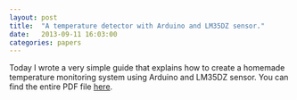 ```yaml
---
layout: post
title:  "A temperature detector with Arduino and LM35DZ sensor."
date:   2013-09-11 16:03:00
categories: papers
---
```


Today I wrote a very simple guide that explains how to create a homemade temperature monitoring system using Arduino and LM35DZ sensor. You can find the entire PDF file <a href="http://salvatorigabriele.com/research~papers/paper2.pdf">here</a>.
